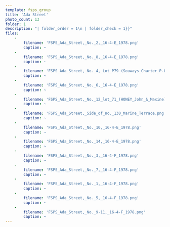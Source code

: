 ```yaml
---
template: fsps_group
title: 'Ada Street'
photo_count: 13
folder: 1
description: "| folder_order = 1\n | folder_check = 1}}"
files:
    -
        filename: 'FSPS_Ada_Street,_No._2,_16-4-E_1978.png'
        caption: ~
    -
        filename: 'FSPS_Ada_Street,_No._8,_16-4-E_1978.png'
        caption: ~
    -
        filename: 'FSPS_Ada_Street,_No._4,_Lot_P79_(Seaways_Charter_P-L_Maida_Vale_Lot_18_Edney_Road)_16-4-E_1978.png'
        caption: ~
    -
        filename: 'FSPS_Ada_Street,_No._6,_16-4-E_1978.png'
        caption: ~
    -
        filename: 'FSPS_Ada_Street,_No._12_lot_71_(HONEY_John_&_Maxine),_16-4-E_1978.png'
        caption: ~
    -
        filename: 'FSPS_Ada_Street,_Side_of_no._130_Marine_Terrace.png'
        caption: ~
    -
        filename: 'FSPS_Ada_Street,_No._10,_16-4-E_1978.png'
        caption: ~
    -
        filename: 'FSPS_Ada_Street,_No._14,_16-4-E_1978.png'
        caption: ~
    -
        filename: 'FSPS_Ada_Street,_No._3,_16-4-F_1978.png'
        caption: ~
    -
        filename: 'FSPS_Ada_Street,_No._7,_16-4-F_1978.png'
        caption: ~
    -
        filename: 'FSPS_Ada_Street,_No._1,_16-4-F_1978.png'
        caption: ~
    -
        filename: 'FSPS_Ada_Street,_No._5,_16-4-F_1978.png'
        caption: ~
    -
        filename: 'FSPS_Ada_Street,_No._9-11,_16-4-F_1978.png'
        caption: ~
---
```

